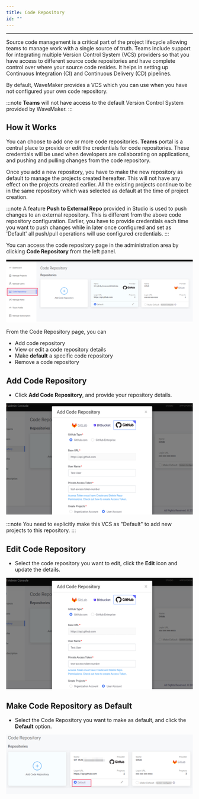 ```yaml
---
title: Code Repository
id: ""
---
```

---

Source code management is a critical part of the project lifecycle allowing teams to manage work with a single source of truth. Teams include support for integrating multiple Version Control System (VCS) providers so that you have access to different source code repositories and have complete control over where your source code resides. It helps in setting up Continuous Integration (CI) and Continuous Delivery (CD) pipelines.

By default, WaveMaker provides a VCS which you can use when you have not configured your own code repository.

:::note
**Teams** will not have access to the default Version Control System provided by WaveMaker.
:::

## How it Works

You can choose to add one or more code repositories. **Teams** portal is a central place to provide or edit the credentials for code repositories. These credentials will be used when developers are collaborating on applications, and pushing and pulling changes from the code repository.

Once you add a new repository, you have to make the new repository as default to manage the projects created hereafter. This will not have any effect on the projects created earlier. All the existing projects continue to be in the same repository which was selected as default at the time of project creation.

:::note
A feature **Push to External Repo** provided in Studio is used to push changes to an external repository. This is different from the above code repository configuration. Earlier, you have to provide credentials each time you want to push changes while in later once configured and set as 'Default' all push/pull operations will use configured credentials.
:::

You can access the code repository page in the administration area by clicking **Code Repository** from the left panel.

![Code Repository](/learn/assets/TeamCodeRepository.png)

From the Code Repository page, you can

- Add code repository  
- View or edit a code repository details  
- Make **default** a specific code repository
- Remove a code repository

## Add Code Repository

- Click **Add Code Repository**, and provide your repository details.

![Add Repository](/learn/assets/TeamAddVcsRep.png)

:::note
You need to explicitly make this VCS as "Default" to add new projects to this repository.
:::

## Edit Code Repository

- Select the code repository you want to edit, click the **Edit** icon and update the details.

![Add Repository](/learn/assets/TeamAddVcsRep.png)

## Make Code Repository as Default

- Select the Code Repository you want to make as default, and click the **Default** option.

![Make Repository Default](/learn/assets/TeamMakeVcsDefault.png)